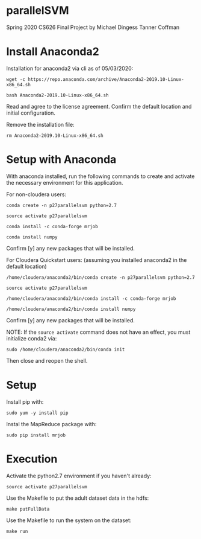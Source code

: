 # parallelSVM
Spring 2020 CS626 Final Project by Michael Dingess Tanner Coffman


# Install Anaconda2

 Installation for anaconda2 via cli as of 05/03/2020:

	wget -c https://repo.anaconda.com/archive/Anaconda2-2019.10-Linux-x86_64.sh

	bash Anaconda2-2019.10-Linux-x86_64.sh

 Read and agree to the license agreement. Confirm the default location and initial configuration.

 Remove the installation file:

	rm Anaconda2-2019.10-Linux-x86_64.sh
	

# Setup with Anaconda

 With anaconda installed, run the following commands to create and activate the necessary environment for this application.

 For non-cloudera users:

	conda create -n p27parallelsvm python=2.7

	source activate p27parallelsvm

	conda install -c conda-forge mrjob

	conda install numpy

 Confirm [y] any new packages that will be installed.

 For Cloudera Quickstart users: (assuming you installed anaconda2 in the default location)

	/home/cloudera/anaconda2/bin/conda create -n p27parallelsvm python=2.7

	source activate p27parallelsvm

	/home/cloudera/anaconda2/bin/conda install -c conda-forge mrjob

	/home/cloudera/anaconda2/bin/conda install numpy

 Confirm [y] any new packages that will be installed.

 NOTE: If the `source activate` command does not have an effect, you must initialize conda2 via:

	sudo /home/cloudera/anaconda2/bin/conda init

 Then close and reopen the shell.

# Setup

Install pip with:

`sudo yum -y install pip`

Instal the MapReduce package with:

`sudo pip install mrjob`


# Execution

 Activate the python2.7 environment if you haven't already:

	source activate p27parallelsvm

 Use the Makefile to put the adult dataset data in the hdfs:

	make putFullData

 Use the Makefile to run the system on the dataset:

	make run
